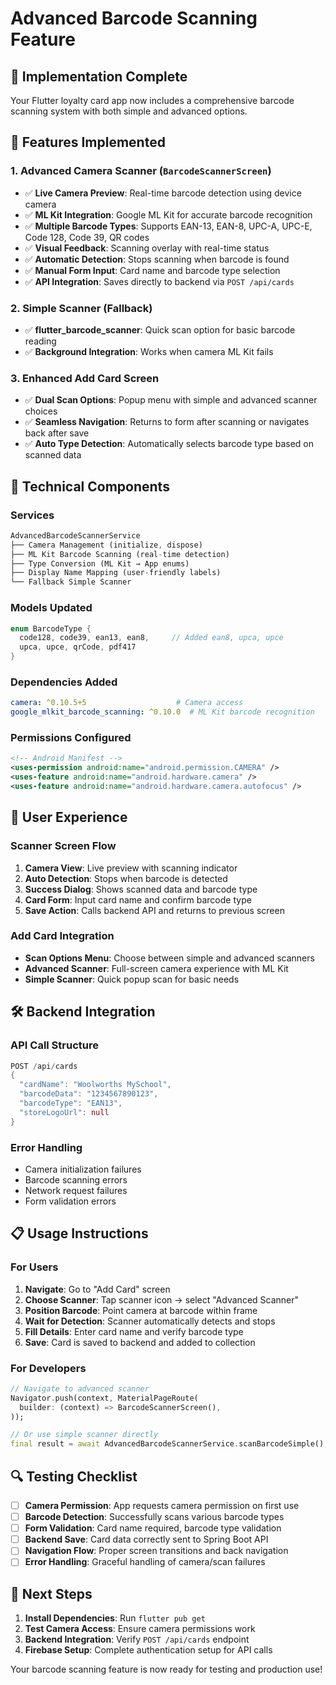 # Advanced Barcode Scanning Feature

## 🎯 **Implementation Complete**

Your Flutter loyalty card app now includes a comprehensive barcode scanning system with both simple and advanced options.

## 📱 **Features Implemented**

### **1. Advanced Camera Scanner (`BarcodeScannerScreen`)**
- ✅ **Live Camera Preview**: Real-time barcode detection using device camera
- ✅ **ML Kit Integration**: Google ML Kit for accurate barcode recognition
- ✅ **Multiple Barcode Types**: Supports EAN-13, EAN-8, UPC-A, UPC-E, Code 128, Code 39, QR codes
- ✅ **Visual Feedback**: Scanning overlay with real-time status
- ✅ **Automatic Detection**: Stops scanning when barcode is found
- ✅ **Manual Form Input**: Card name and barcode type selection
- ✅ **API Integration**: Saves directly to backend via `POST /api/cards`

### **2. Simple Scanner (Fallback)**
- ✅ **flutter_barcode_scanner**: Quick scan option for basic barcode reading
- ✅ **Background Integration**: Works when camera ML Kit fails

### **3. Enhanced Add Card Screen**
- ✅ **Dual Scan Options**: Popup menu with simple and advanced scanner choices
- ✅ **Seamless Navigation**: Returns to form after scanning or navigates back after save
- ✅ **Auto Type Detection**: Automatically selects barcode type based on scanned data

## 🔧 **Technical Components**

### **Services**
```dart
AdvancedBarcodeScannerService
├── Camera Management (initialize, dispose)
├── ML Kit Barcode Scanning (real-time detection)  
├── Type Conversion (ML Kit → App enums)
├── Display Name Mapping (user-friendly labels)
└── Fallback Simple Scanner
```

### **Models Updated**
```dart
enum BarcodeType {
  code128, code39, ean13, ean8,     // Added ean8, upca, upce
  upca, upce, qrCode, pdf417
}
```

### **Dependencies Added**
```yaml
camera: ^0.10.5+5                    # Camera access
google_mlkit_barcode_scanning: ^0.10.0  # ML Kit barcode recognition
```

### **Permissions Configured**
```xml
<!-- Android Manifest -->
<uses-permission android:name="android.permission.CAMERA" />
<uses-feature android:name="android.hardware.camera" />
<uses-feature android:name="android.hardware.camera.autofocus" />
```

## 🎨 **User Experience**

### **Scanner Screen Flow**
1. **Camera View**: Live preview with scanning indicator
2. **Auto Detection**: Stops when barcode is detected
3. **Success Dialog**: Shows scanned data and barcode type
4. **Card Form**: Input card name and confirm barcode type
5. **Save Action**: Calls backend API and returns to previous screen

### **Add Card Integration**
- **Scan Options Menu**: Choose between simple and advanced scanners
- **Advanced Scanner**: Full-screen camera experience with ML Kit
- **Simple Scanner**: Quick popup scan for basic needs

## 🛠️ **Backend Integration**

### **API Call Structure**
```dart
POST /api/cards
{
  "cardName": "Woolworths MySchool",
  "barcodeData": "1234567890123", 
  "barcodeType": "EAN13",
  "storeLogoUrl": null
}
```

### **Error Handling**
- Camera initialization failures
- Barcode scanning errors  
- Network request failures
- Form validation errors

## 📋 **Usage Instructions**

### **For Users**
1. **Navigate**: Go to "Add Card" screen
2. **Choose Scanner**: Tap scanner icon → select "Advanced Scanner"
3. **Position Barcode**: Point camera at barcode within frame
4. **Wait for Detection**: Scanner automatically detects and stops
5. **Fill Details**: Enter card name and verify barcode type
6. **Save**: Card is saved to backend and added to collection

### **For Developers**
```dart
// Navigate to advanced scanner
Navigator.push(context, MaterialPageRoute(
  builder: (context) => BarcodeScannerScreen(),
));

// Or use simple scanner directly
final result = await AdvancedBarcodeScannerService.scanBarcodeSimple();
```

## 🔍 **Testing Checklist**

- [ ] **Camera Permission**: App requests camera permission on first use
- [ ] **Barcode Detection**: Successfully scans various barcode types
- [ ] **Form Validation**: Card name required, barcode type validation  
- [ ] **Backend Save**: Card data correctly sent to Spring Boot API
- [ ] **Navigation Flow**: Proper screen transitions and back navigation
- [ ] **Error Handling**: Graceful handling of camera/scan failures

## 🚀 **Next Steps**

1. **Install Dependencies**: Run `flutter pub get`
2. **Test Camera Access**: Ensure camera permissions work
3. **Backend Integration**: Verify `POST /api/cards` endpoint
4. **Firebase Setup**: Complete authentication setup for API calls

Your barcode scanning feature is now ready for testing and production use!
